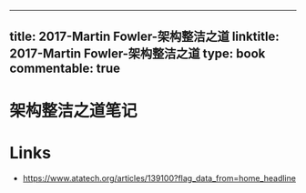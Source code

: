 
---
title: 2017-Martin Fowler-架构整洁之道
linktitle: 2017-Martin Fowler-架构整洁之道
type: book
commentable: true
---

# 架构整洁之道笔记

# Links

- https://www.atatech.org/articles/139100?flag_data_from=home_headline

    